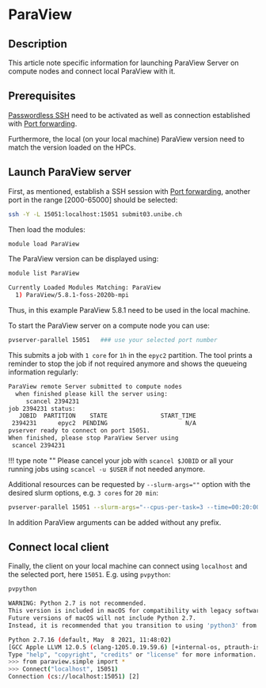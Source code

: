 # ParaView

## Description

This article note specific information for launching ParaView Server on compute nodes and connect local ParaView with it. 

## Prerequisites 

[Passwordless SSH](../getting-Started/ssh-customization.md#passwordless-ssh-within-the-hpcs) need to be activated as well as connection established with [Port forwarding](../getting-Started/ssh-customization.md#port-forwarding). 

Furthermore, the local (on your local machine) ParaView version need to match the version loaded on the HPCs. 

## Launch ParaView server

First, as mentioned, establish a SSH session with [Port forwarding](../getting-Started/ssh-customization.md#port-forwarding), another port in the range [2000-65000] should be selected: 

```Bash
ssh -Y -L 15051:localhost:15051 submit03.unibe.ch
```

Then load the modules:

```Bash
module load ParaView
```

The ParaView version can be displayed using:

```Bash
module list ParaView

Currently Loaded Modules Matching: ParaView
  1) ParaView/5.8.1-foss-2020b-mpi
```

Thus, in this example ParaView 5.8.1 need to be used in the local machine. 

To start the ParaView server on a compute node you can use:

```Bash
pvserver-parallel 15051   ### use your selected port number
```

This submits a job with `1 core` for `1h` in the `epyc2` partition. 
The tool prints a reminder to stop the job if not required anymore and shows the queueing information regularly:

```Bash
ParaView remote Server submitted to compute nodes
  when finished please kill the server using:
     scancel 2394231
job 2394231 status:
   JOBID  PARTITION    STATE               START_TIME
 2394231      epyc2  PENDING                      N/A
pvserver ready to connect on port 15051.
When finished, please stop ParaView Server using
 scancel 2394231
```


!!! type note ""
    Please cancel your job with `scancel $JOBID` or all your running jobs using `scancel -u $USER` if not needed anymore. 

Additional resources can be requested by `--slurm-args=""` option with the desired slurm options, e.g. `3 cores` for `20 min`:

```Bash
pvserver-parallel 15051 --slurm-args="--cpus-per-task=3 --time=00:20:00" 
```

In addition ParaView arguments can be added without any prefix. 

## Connect local client
Finally, the client on your local machine can connect using `localhost` and the selected port, here `15051`. E.g. using `pvpython`:

```Bash
pvpython

WARNING: Python 2.7 is not recommended.
This version is included in macOS for compatibility with legacy software.
Future versions of macOS will not include Python 2.7.
Instead, it is recommended that you transition to using 'python3' from within Terminal.

Python 2.7.16 (default, May  8 2021, 11:48:02)
[GCC Apple LLVM 12.0.5 (clang-1205.0.19.59.6) [+internal-os, ptrauth-isa=deploy on darwin
Type "help", "copyright", "credits" or "license" for more information.
>>> from paraview.simple import *
>>> Connect("localhost", 15051)
Connection (cs://localhost:15051) [2]
```
